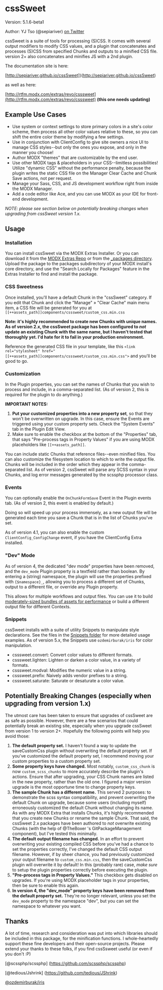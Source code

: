 cssSweet
=========================================
Version: 5.1.6-beta1

Author: YJ Tso (@sepiariver) [on Twitter](https://twitter.com/sepiariver)

cssSweet is a suite of tools for processing (S)CSS. It comes with several output modifiers to modify CSS values, and a plugin that concatenates and processes (S)CSS from specified Chunks and outputs to a minified CSS file. version 2+ also concatenates and minifies JS with a 2nd plugin.

The documentation site is here:

[http://sepiariver.github.io/cssSweet])(http://sepiariver.github.io/cssSweet)

as well as here:

[http://rtfm.modx.com/extras/revo/csssweet](http://rtfm.modx.com/extras/revo/csssweet) **(this one needs updating)**


## Example Use Cases
- Use system or context settings to store primary colors in a site's color scheme, then process all other color values relative to these, so you can shift the entire color theme by modifying a few settings.
- Use in conjunction with ClientConfig to give site owners a nice UI to manage CSS styles--but only the ones you expose, and only in the manner you choose!
- Author MODX "themes" that are customizable by the end user.
- Use other MODX tags & placeholders in your CSS--limitless possibilities! Utilize "dynamic CSS" without the performance penalty, because the plugin writes the static CSS file on the Manager Clear Cache and Chunk Save actions, not per request.
- Manage your Sass, CSS, and JS development workflow right from inside the MODX Manager.
- Add a code editor like Ace, and you can use MODX as your IDE for front-end development.

_NOTE: please see section below on potentially breaking changes when upgrading from cssSweet version 1.x._

## Usage

### Installation
You can install cssSweet via the MODX Extras Installer. Or you can download it from the [MODX Extras Repo](http://modx.com/extras/package/cssSweet) or from the [_packages directory](https://github.com/sepiariver/cssSweet/tree/master/_packages). Upload the package to the packages subdirectory of your MODX install's core directory, and use the "Search Locally for Packages" feature in the Extras Installer to find and install the package.

### CSS Sweetness
Once installed, you'll have a default Chunk in the "cssSweet" category. If you edit that Chunk and click the "Manage" » "Clear Cache" main menu item, a CSS file will be generated for you at
`[[++assets_path]]components/csssweet/custom_css.min.css`

**Note: it's highly recommended to create new Chunks with unique names. As of version 2.x, the cssSweet package has been configured to _not_ update an existing Chunk with the same name, but I haven't tested that thoroughly yet. I'd hate for it to fail in your production environment.**

Reference the generated CSS file in your template, like this
`<link rel="stylesheet" href="[[++assets_path]]components/csssweet/custom_css.min.css">`
and you'll be good to go.

### Customization
In the Plugin properties, you can set the names of Chunks that you wish to process and include, in a comma-separated list. (As of version 2, this is required for the plugin to do anything.)

**IMPORTANT NOTES:**

1. **Put your customized properties into a new property set**, so that they won't be overwritten on upgrade. In this case, ensure the Events are triggered using your custom property sets. Check the "System Events" tab in the Plugin Edit View.
2. Make sure to enable the checkbox at the bottom of the "Properties" tab, that says "Pre-process tags in Property Values" if you are using MODX placeholders like `[[++assets_path]]`.

You can include static Chunks that reference files--even minified files. You can also customize the filesystem location to which to write the output file. Chunks will be included in the order which they appear in the comma-separated list. As of version 2, cssSweet will parse any SCSS syntax in your Chunks, and log error messages generated by the scssphp processor class.

### Events
You can optionally enable the `OnChunkFormSave` Event in the Plugin events tab. (As of version 2, this event is enabled by default.)

Doing so will speed up your process immensely, as a new output file will be generated each time you save a Chunk that is in the list of Chunks you've set.

As of version 4.1, you can also enable the custom `ClientConfig_ConfigChange` event, if you have the ClientConfig Extra installed.

### "Dev" Mode
As of version 4, the dedicated "dev mode" properties have been removed, and the `dev_mode` Plugin property is a textfield rather than boolean. By entering a (string) namespace, the plugin will use the properties prefixed with `{$namespace}_`, allowing you to process a different set of Chunks, output to a different file, or override any Plugin property.

This allows for multiple workflows and output files. You can use it to build [moderately-sized bundles of assets for performance](https://medium.com/@asyncmax/the-right-way-to-bundle-your-assets-for-faster-sites-over-http-2-437c37efe3ff) or build a different output file for different Contexts.

### Snippets

cssSweet installs with a suite of utility Snippets to manipulate style declarations. See the files in the [Snippets folder](https://github.com/sepiariver/cssSweet/tree/master/core/components/csssweet/elements/snippets) for more detailed usage examples. As of version 5.x, the Snippets use `ozdemirburak/iris` for color manipulation.

- csssweet.convert: Convert color values to different formats.
- csssweet.lighten: Lighten or darken a color value, in a variety of formats.
- csssweet.modval: Modifies the numeric value in a string.
- csssweet.prefix: Naively adds vendor prefixes to a string.
- csssweet.saturate: Saturate or desaturate a color value.

## Potentially Breaking Changes (especially when upgrading from version 1.x)
The utmost care has been taken to ensure that upgrades of cssSweet are as safe as possible. However, there are a few scenarios that could potentially break an existing site, especially when you upgrade cssSweet from version 1 to version 2+. Hopefully the following points will help you avoid those:

1. **The default property set.** I haven't found a way to update the saveCustomCss plugin without overwriting the default property set. If you've customized the default property set, I recommend moving your custom properties to a custom property set.
2. **Some property keys have changed.** Most notably, `custom_css_chunk` is now `custom_scss_chunks` to more accurately describe the plugin's actions. Ensure that after upgrading, your CSS Chunk names are listed in the new property, rather than the old one. I figured a major version upgrade is the most opportune time to change property keys.
3. **The sample Chunk has a different name.** This served 2 purposes: to demonstrate the scss syntax compatibility, and prevent overwriting the default Chunk on upgrade, because some users (including myself) erroneously customized the default Chunk without changing its name. As with any MODX Extra that installs Chunks, it's highly recommended that you create new Chunks or rename the sample Chunk. That said, the cssSweet 2.x packages have been authored to *not* overwrite existing Chunks (with the help of @TheBoxer 's GitPackageManagement component), but I've tested this minimally.
4. **The default output filename has changed.** In an effort to prevent overwriting your existing compiled CSS before you've had a chance to set the properties correctly, I've changed the default CSS output filename. However, if by sheer chance, you had previously customized your output filename to `custom_css.min.css`, then the saveCustomCss plugin will overwrite it by default! In this (probably rare) case, _*make sure*_ to setup the plugin properties correctly before executing the plugin.
5. **"Pre-process tags in Property Values."** This checkbox gets disabled on upgrades. If you're using MODX placeholder tags in your properties, then be sure to enable this again.
6. **In version 4, the "dev_mode" property keys have been removed from the default property set.** They're no longer relevant, unless you set the `dev_mode` property to the namespace "dev", but you can set the namespace to whatever you want.

## Thanks
A lot of time, research and consideration was put into which libraries should be included in this package, for the minification functions. I whole-heartedly support these fine developers and their open-source projects. Please extend your thanks to these folks, if you find cssSsweet useful (or even if you don't :P)

[@scssphp/scssphp] (https://github.com/scssphp/scssphp)

[@tedious/Jshrink] (https://github.com/tedious/JShrink)

[@ozdemirburak/iris](https://github.com/ozdemirburak/iris)